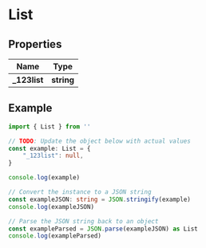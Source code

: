 
# List


## Properties

Name | Type
------------ | -------------
**_123list** | **string**

## Example

```typescript
import { List } from ''

// TODO: Update the object below with actual values
const example: List = {
    "_123list": null,
}

console.log(example)

// Convert the instance to a JSON string
const exampleJSON: string = JSON.stringify(example)
console.log(exampleJSON)

// Parse the JSON string back to an object
const exampleParsed = JSON.parse(exampleJSON) as List
console.log(exampleParsed)
```


